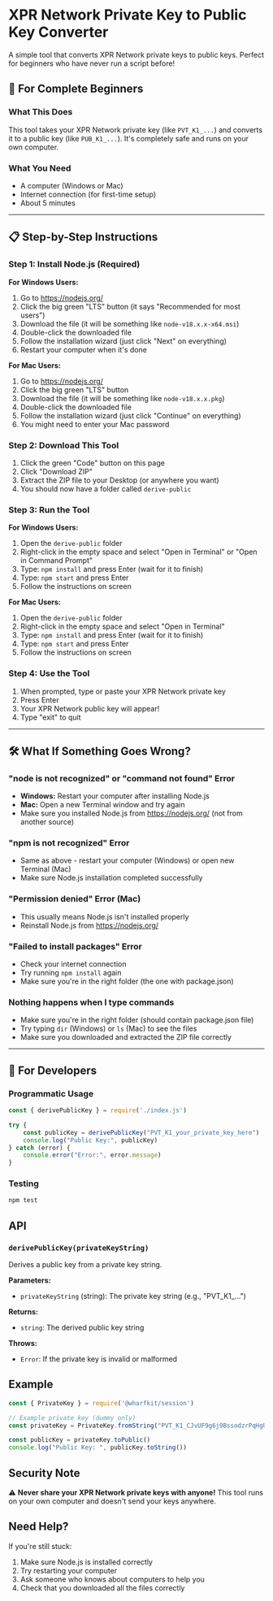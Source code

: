 # XPR Network Private Key to Public Key Converter

A simple tool that converts XPR Network private keys to public keys. Perfect for beginners who have never run a script before!

## 🚀 For Complete Beginners

### What This Does
This tool takes your XPR Network private key (like `PVT_K1_...`) and converts it to a public key (like `PUB_K1_...`). It's completely safe and runs on your own computer.

### What You Need
- A computer (Windows or Mac)
- Internet connection (for first-time setup)
- About 5 minutes

---

## 📋 Step-by-Step Instructions

### Step 1: Install Node.js (Required)

**For Windows Users:**
1. Go to https://nodejs.org/
2. Click the big green "LTS" button (it says "Recommended for most users")
3. Download the file (it will be something like `node-v18.x.x-x64.msi`)
4. Double-click the downloaded file
5. Follow the installation wizard (just click "Next" on everything)
6. Restart your computer when it's done

**For Mac Users:**
1. Go to https://nodejs.org/
2. Click the big green "LTS" button
3. Download the file (it will be something like `node-v18.x.x.pkg`)
4. Double-click the downloaded file
5. Follow the installation wizard (just click "Continue" on everything)
6. You might need to enter your Mac password

### Step 2: Download This Tool

1. Click the green "Code" button on this page
2. Click "Download ZIP"
3. Extract the ZIP file to your Desktop (or anywhere you want)
4. You should now have a folder called `derive-public`

### Step 3: Run the Tool

**For Windows Users:**
1. Open the `derive-public` folder
2. Right-click in the empty space and select "Open in Terminal" or "Open in Command Prompt"
3. Type: `npm install` and press Enter (wait for it to finish)
4. Type: `npm start` and press Enter
5. Follow the instructions on screen

**For Mac Users:**
1. Open the `derive-public` folder
2. Right-click in the empty space and select "Open in Terminal"
3. Type: `npm install` and press Enter (wait for it to finish)
4. Type: `npm start` and press Enter
5. Follow the instructions on screen

### Step 4: Use the Tool

1. When prompted, type or paste your XPR Network private key
2. Press Enter
3. Your XPR Network public key will appear!
4. Type "exit" to quit

---

## 🛠️ What If Something Goes Wrong?

### "node is not recognized" or "command not found" Error
- **Windows:** Restart your computer after installing Node.js
- **Mac:** Open a new Terminal window and try again
- Make sure you installed Node.js from https://nodejs.org/ (not from another source)

### "npm is not recognized" Error
- Same as above - restart your computer (Windows) or open new Terminal (Mac)
- Make sure Node.js installation completed successfully

### "Permission denied" Error (Mac)
- This usually means Node.js isn't installed properly
- Reinstall Node.js from https://nodejs.org/

### "Failed to install packages" Error
- Check your internet connection
- Try running `npm install` again
- Make sure you're in the right folder (the one with package.json)

### Nothing happens when I type commands
- Make sure you're in the right folder (should contain package.json file)
- Try typing `dir` (Windows) or `ls` (Mac) to see the files
- Make sure you downloaded and extracted the ZIP file correctly

---

## 🔧 For Developers

### Programmatic Usage
```javascript
const { derivePublicKey } = require('./index.js')

try {
    const publicKey = derivePublicKey("PVT_K1_your_private_key_here")
    console.log("Public Key:", publicKey)
} catch (error) {
    console.error("Error:", error.message)
}
```

### Testing
```bash
npm test
```

## API

### `derivePublicKey(privateKeyString)`

Derives a public key from a private key string.

**Parameters:**
- `privateKeyString` (string): The private key string (e.g., "PVT_K1_...")

**Returns:**
- `string`: The derived public key string

**Throws:**
- `Error`: If the private key is invalid or malformed

## Example

```javascript
const { PrivateKey } = require('@wharfkit/session')

// Example private key (dummy only)
const privateKey = PrivateKey.fromString("PVT_K1_CJvUF9g6j9BssodzrPqHgU14dpdi5ojTefcjEeaRtQefTTkV8")

const publicKey = privateKey.toPublic()
console.log("Public Key: ", publicKey.toString())
```

## Security Note

⚠️ **Never share your XPR Network private keys with anyone!** This tool runs on your own computer and doesn't send your keys anywhere.

## Need Help?

If you're still stuck:
1. Make sure Node.js is installed correctly
2. Try restarting your computer
3. Ask someone who knows about computers to help you
4. Check that you downloaded all the files correctly